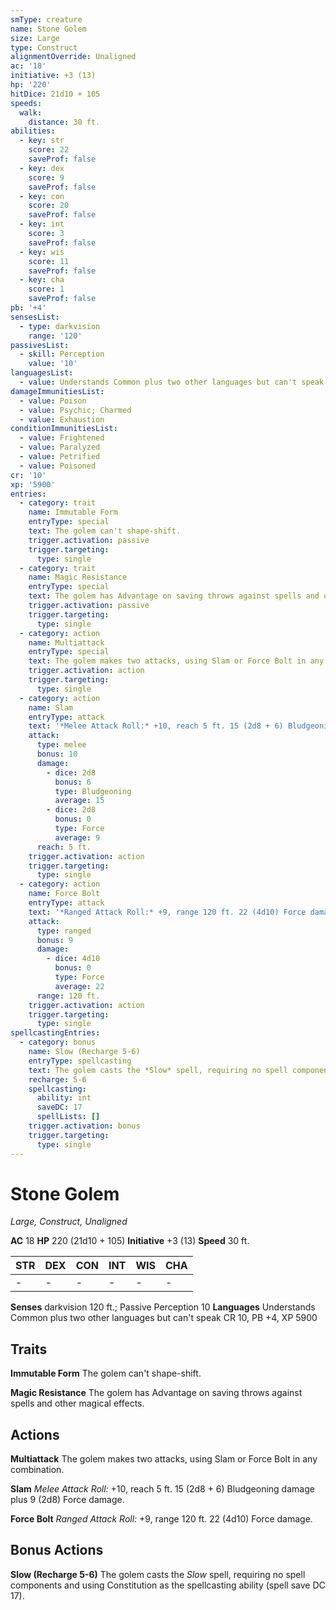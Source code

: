 ```yaml
---
smType: creature
name: Stone Golem
size: Large
type: Construct
alignmentOverride: Unaligned
ac: '18'
initiative: +3 (13)
hp: '220'
hitDice: 21d10 + 105
speeds:
  walk:
    distance: 30 ft.
abilities:
  - key: str
    score: 22
    saveProf: false
  - key: dex
    score: 9
    saveProf: false
  - key: con
    score: 20
    saveProf: false
  - key: int
    score: 3
    saveProf: false
  - key: wis
    score: 11
    saveProf: false
  - key: cha
    score: 1
    saveProf: false
pb: '+4'
sensesList:
  - type: darkvision
    range: '120'
passivesList:
  - skill: Perception
    value: '10'
languagesList:
  - value: Understands Common plus two other languages but can't speak
damageImmunitiesList:
  - value: Poison
  - value: Psychic; Charmed
  - value: Exhaustion
conditionImmunitiesList:
  - value: Frightened
  - value: Paralyzed
  - value: Petrified
  - value: Poisoned
cr: '10'
xp: '5900'
entries:
  - category: trait
    name: Immutable Form
    entryType: special
    text: The golem can't shape-shift.
    trigger.activation: passive
    trigger.targeting:
      type: single
  - category: trait
    name: Magic Resistance
    entryType: special
    text: The golem has Advantage on saving throws against spells and other magical effects.
    trigger.activation: passive
    trigger.targeting:
      type: single
  - category: action
    name: Multiattack
    entryType: special
    text: The golem makes two attacks, using Slam or Force Bolt in any combination.
    trigger.activation: action
    trigger.targeting:
      type: single
  - category: action
    name: Slam
    entryType: attack
    text: '*Melee Attack Roll:* +10, reach 5 ft. 15 (2d8 + 6) Bludgeoning damage plus 9 (2d8) Force damage.'
    attack:
      type: melee
      bonus: 10
      damage:
        - dice: 2d8
          bonus: 6
          type: Bludgeoning
          average: 15
        - dice: 2d8
          bonus: 0
          type: Force
          average: 9
      reach: 5 ft.
    trigger.activation: action
    trigger.targeting:
      type: single
  - category: action
    name: Force Bolt
    entryType: attack
    text: '*Ranged Attack Roll:* +9, range 120 ft. 22 (4d10) Force damage.'
    attack:
      type: ranged
      bonus: 9
      damage:
        - dice: 4d10
          bonus: 0
          type: Force
          average: 22
      range: 120 ft.
    trigger.activation: action
    trigger.targeting:
      type: single
spellcastingEntries:
  - category: bonus
    name: Slow (Recharge 5-6)
    entryType: spellcasting
    text: The golem casts the *Slow* spell, requiring no spell components and using Constitution as the spellcasting ability (spell save DC 17).
    recharge: 5-6
    spellcasting:
      ability: int
      saveDC: 17
      spellLists: []
    trigger.activation: bonus
    trigger.targeting:
      type: single
---
```


# Stone Golem
*Large, Construct, Unaligned*

**AC** 18
**HP** 220 (21d10 + 105)
**Initiative** +3 (13)
**Speed** 30 ft.

| STR | DEX | CON | INT | WIS | CHA |
| --- | --- | --- | --- | --- | --- |
| - | - | - | - | - | - |

**Senses** darkvision 120 ft.; Passive Perception 10
**Languages** Understands Common plus two other languages but can't speak
CR 10, PB +4, XP 5900

## Traits

**Immutable Form**
The golem can't shape-shift.

**Magic Resistance**
The golem has Advantage on saving throws against spells and other magical effects.

## Actions

**Multiattack**
The golem makes two attacks, using Slam or Force Bolt in any combination.

**Slam**
*Melee Attack Roll:* +10, reach 5 ft. 15 (2d8 + 6) Bludgeoning damage plus 9 (2d8) Force damage.

**Force Bolt**
*Ranged Attack Roll:* +9, range 120 ft. 22 (4d10) Force damage.

## Bonus Actions

**Slow (Recharge 5-6)**
The golem casts the *Slow* spell, requiring no spell components and using Constitution as the spellcasting ability (spell save DC 17).
